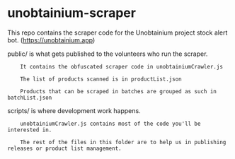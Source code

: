 # unobtainium-scraper
This repo contains the scraper code for the Unobtainium project stock alert bot. (https://unobtainium.app)


public/ is what gets published to the volunteers who run the scraper.

		It contains the obfuscated scraper code in unobtainiumCrawler.js

		The list of products scanned is in productList.json

		Products that can be scraped in batches are grouped as such in batchList.json


scripts/ is where development work happens. 

		unobtainiumCrawler.js contains most of the code you'll be interested in. 

		The rest of the files in this folder are to help us in publishing releases or product list management.
